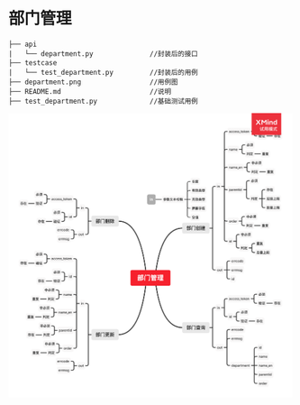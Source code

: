 # 部门管理

```
├── api
|   └── department.py              //封装后的接口
├── testcase
|   └── test_department.py         //封装后的用例
├── department.png                 //用例图
├── README.md                      //说明
├── test_department.py             //基础测试用例
```

![image](https://raw.githubusercontent.com/HBoPRC/HogwartsSDET11/master/test_requests/test_department/department.png)